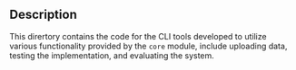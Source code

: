 ## Description
This dirertory contains the code for the CLI tools developed to utilize various functionality provided by the `core` module, include uploading data, testing the implementation, and evaluating the system.